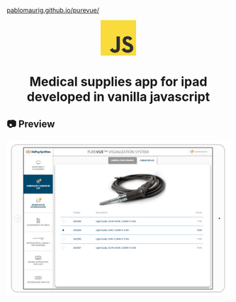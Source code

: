 [pablomaurig.github.io/purevue/](https://pablomaurig.github.io/purevue/)

<p align="center">
  <img src="https://raw.githubusercontent.com/pablomaurig/purevue/ecf87610d93f59e0dd300d326eb6ff24fef120b3/javascript-logo.svg" alt="JS logo" width="80" height="80">
</p>
<h1 align="center">
  Medical supplies app for ipad developed in vanilla javascript
</h1>

## 📷 Preview

![Preview](./preview.PNG)

```

```
